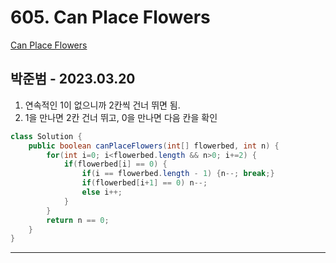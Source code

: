 # 605. Can Place Flowers

[Can Place Flowers](https://leetcode.com/problems/can-place-flowers/)

## 박준범 - 2023.03.20

1. 연속적인 1이 없으니까 2칸씩 건너 뛰면 됨.
2. 1을 만나면 2칸 건너 뛰고, 0을 만나면 다음 칸을 확인

```java
class Solution {
    public boolean canPlaceFlowers(int[] flowerbed, int n) {
        for(int i=0; i<flowerbed.length && n>0; i+=2) {
            if(flowerbed[i] == 0) {
                if(i == flowerbed.length - 1) {n--; break;}
                if(flowerbed[i+1] == 0) n--;
                else i++;
            }
        }
        return n == 0;
    }
}
```

---